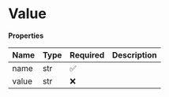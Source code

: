 # Value

**Properties**

| Name  | Type | Required | Description |
| :---- | :--- | :------- | :---------- |
| name  | str  | ✅       |             |
| value | str  | ❌       |             |

<!-- This file was generated by liblab | https://liblab.com/ -->
